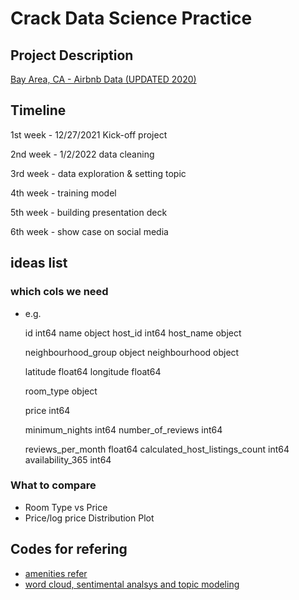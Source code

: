 # Crack Data Science Practice

## Project Description

 [Bay Area, CA - Airbnb Data (UPDATED 2020)](https://www.kaggle.com/raywilliam/bay-area-airbnb-data-updated-2020?utm_medium=social&utm_campaign=kaggle-dataset-share&utm_source=linkedin)

## Timeline

1st week - 12/27/2021 Kick-off project

2nd week - 1/2/2022 data cleaning

3rd week - data exploration & setting topic

4th week - training model

5th week - building presentation deck

6th week - show case on social media

## ideas list

### which cols we need

- e.g.
  
    id                                  int64
    name                               object
    host_id                             int64
    host_name                          object

    neighbourhood_group                object
    neighbourhood                      object

    latitude                          float64
    longitude                         float64

    room_type                          object

    price                               int64

    minimum_nights                      int64
    number_of_reviews                   int64

    reviews_per_month                 float64
    calculated_host_listings_count      int64
    availability_365                    int64

### What to compare

- Room Type vs Price
- Price/log price Distribution Plot

## Codes for refering

- [amenities refer](https://www.kaggle.com/brittabettendorf/predicting-prices-xgboost-feature-engineering)
- [word cloud, sentimental analsys and topic modeling](https://www.kaggle.com/brittabettendorf/nlp-on-airbnb-data)
